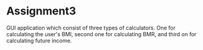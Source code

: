 # Assignment3
 GUI application which consist of three types of calculators. One for calculating the user's BMI, second one for calculating BMR, and third on for calculating future income.
